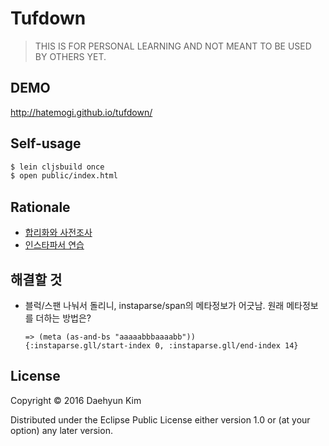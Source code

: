 # Tufdown

> THIS IS FOR PERSONAL LEARNING AND NOT MEANT TO BE USED BY OTHERS YET.

## DEMO

http://hatemogi.github.io/tufdown/

## Self-usage

``` bash
$ lein cljsbuild once
$ open public/index.html
```

## Rationale

* [합리화와 사전조사](https://medium.com/happyprogrammer-in-jeju/마크다운-파서-만들기-1-합리화와-사전조사-932a269b7233)
* [인스타파서 연습](https://medium.com/happyprogrammer-in-jeju/마크다운-파서-만들기-2-인스타파서-연습-12b2291a9f8b)

## 해결할 것

* 블럭/스팬 나눠서 돌리니, instaparse/span의 메타정보가 어긋남. 원래 메타정보를 더하는 방법은?
  ```
  => (meta (as-and-bs "aaaaabbbaaaabb"))
  {:instaparse.gll/start-index 0, :instaparse.gll/end-index 14}
  ```

## License

Copyright © 2016 Daehyun Kim

Distributed under the Eclipse Public License either version 1.0 or (at
your option) any later version.
